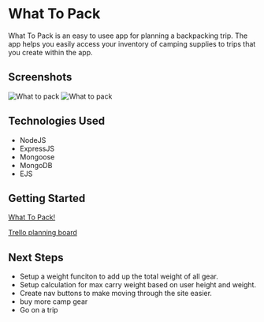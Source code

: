 # What To Pack

What To Pack is an easy to usee app for planning a backpacking trip. The app helps you easily access your inventory of camping supplies to trips that you create within the app. 


## Screenshots

<img src="https://i.imgur.com/kgnSZAZ.png" alt="What to pack">

<img src="https://i.imgur.com/21ns3J5.png" alt="What to pack">





## Technologies Used

- NodeJS
- ExpressJS
- Mongoose
- MongoDB
- EJS


## Getting Started



[What To Pack!](https://what-to-pack.herokuapp.com/)

[Trello planning board](https://what-to-pack.herokuapp.com/)

## Next Steps 

- Setup a weight funciton to add up the total weight of all gear. 
- Setup calculation for max carry weight based on user height and weight.
- Create nav buttons to make moving through the site easier.
- buy more camp gear 
- Go on a trip
